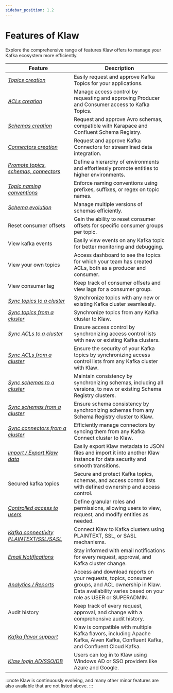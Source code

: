 ```yaml
---
sidebar_position: 1.2
---
```


# Features of Klaw

Explore the comprehensive range of features Klaw offers to manage your Kafka ecosystem more efficiently.

| Feature                                                                                           | Description                                                                                                                                                          |
| ------------------------------------------------------------------------------------------------- | -------------------------------------------------------------------------------------------------------------------------------------------------------------------- |
| [_Topics creation_](HowTo/topics/Request-a-new-topic.md)                                          | Easily request and approve Kafka Topics for your applications.                                                                                                       |
| [_ACLs creation_](HowTo/subscriptions/Request-a-subscription.md)                                  | Manage access control by requesting and approving Producer and Consumer access to Kafka Topics.                                                                      |
| [_Schemas creation_](HowTo/schemas/Request-a-schema.md)                                           | Request and approve Avro schemas, compatible with Karapace and Confluent Schema Registry.                                                                            |
| [_Connectors creation_](HowTo/connectors/Request-a-new-connector.md)                              | Request and approve Kafka Connectors for streamlined data integration.                                                                                               |
| [_Promote topics, schemas, connectors_](HowTo/topics/Promote-a-topic.md)                          | Define a hierarchy of environments and effortlessly promote entities to higher environments.                                                                         |
| [_Topic naming conventions_](HowTo/environments.md)                                               | Enforce naming conventions using prefixes, suffixes, or regex on topic names.                                                                                        |
| [_Schema evolution_](HowTo/schemas/manage-schemas.md)                                             | Manage multiple versions of schemas efficiently.                                                                                                                     |
| Reset consumer offsets                                                                            | Gain the ability to reset consumer offsets for specific consumer groups per topic.                                                                                   |
| View kafka events                                                                                 | Easily view events on any Kafka topic for better monitoring and debugging.                                                                                           |
| View your own topics                                                                              | Access dashboard to see the topics for which your team has created ACLs, both as a producer and consumer.                                                            |
| View consumer lag                                                                                 | Keep track of consumer offsets and view lags for a consumer group.                                                                                                   |
| [_Sync topics to a cluster_](HowTo/kafka-cluster-migration/sync-topics-to-cluster.md)             | Synchronize topics with any new or existing Kafka cluster seamlessly.                                                                                                |
| [_Sync topics from a cluster_](HowTo/kafka-cluster-migration/sync-topics-from-cluster.md)         | Synchronize topics from any Kafka cluster to Klaw.                                                                                                                   |
| [_Sync ACLs to a cluster_](HowTo/kafka-cluster-migration/sync-acls-to-cluster.md)                 | Ensure access control by synchronizing access control lists with new or existing Kafka clusters.                                                                     |
| [_Sync ACLs from a cluster_](HowTo/kafka-cluster-migration/sync-acls-from-cluster.md)             | Ensure the security of your Kafka topics by synchronizing access control lists from any Kafka cluster with Klaw.                                                     |
| [_Sync schemas to a cluster_](HowTo/kafka-cluster-migration/sync-schemas-to-cluster.md)           | Maintain consistency by synchronizing schemas, including all versions, to new or existing Schema Registry clusters.                                                  |
| [_Sync schemas from a cluster_](HowTo/kafka-cluster-migration/sync-schemas-from-cluster.md)       | Ensure schema consistency by synchronizing schemas from any Schema Registry cluster to Klaw.                                                                         |
| [_Sync connectors from a cluster_](HowTo/kafka-cluster-migration/sync-connectors-from-cluster.md) | Efficiently manage connectors by syncing them from any Kafka Connect cluster to Klaw.                                                                                |
| [_Import / Export Klaw data_](HowTo/exportimport/index.md)                                        | Easily export Klaw metadata to JSON files and import it into another Klaw instance for data security and smooth transitions.                                         |
| Secured kafka topics                                                                              | Secure and protect Kafka topics, schemas, and access control lists with defined ownership and access control.                                                        |
| [_Controlled access to users_](HowTo/rolespermissions.md)                                         | Define granular roles and permissions, allowing users to view, request, and modify entities as needed.                                                               |
| [_Kafka connectivity PLAINTEXT/SSL/SASL_](HowTo/clusterconnectivity/index.md)                     | Connect Klaw to Kafka clusters using PLAINTEXT, SSL, or SASL mechanisms.                                                                                             |
| [_Email Notifications_](HowTo/notifications/index.md)                                             | Stay informed with email notifications for every request, approval, and Kafka cluster change.                                                                        |
| [_Analytics / Reports_](HowTo/analytics.md)                                                       | Access and download reports on your requests, topics, consumer groups, and ACL ownership in Klaw. Data availability varies based on your role as USER or SUPERADMIN. |
| Audit history                                                                                     | Keep track of every request, approval, and change with a comprehensive audit history.                                                                                |
| [_Kafka flavor support_](HowTo/clusters.md)                                                       | Klaw is compatible with multiple Kafka flavors, including Apache Kafka, Aiven Kafka, Confluent Kafka, and Confluent Cloud Kafka.                                     |
| [_Klaw login AD/SSO/DB_](HowTo/authentication/index.md)                                           | Users can log in to Klaw using Windows AD or SSO providers like Azure and Google.                                                                                    |

:::note
Klaw is continuously evolving, and many other minor features are also available that are not listed above.
:::
